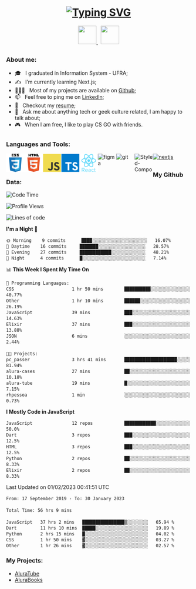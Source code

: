<!-- Header typing -->
<h1 align="center">
<a href="https://git.io/typing-svg"><img src="https://readme-typing-svg.demolab.com?font=Unbounded+&size=28&duration=3500&color=F7973A&center=true&vCenter=true&multiline=true&repeat=false&width=435&height=120&lines=Hi+There+%F0%9F%91%8B;I'm+Rafael+Henrique.;Nice+to+meet+you!" alt="Typing SVG" /></a>
</h1>
<!-- Social media and Contact  -->
<div align="center">
<a href = "mailto:rhpessoa29@gmail.com"><img  width="50" height="50" src="https://user-images.githubusercontent.com/42783697/214699405-1f3318d6-28e6-47e7-99d4-0da08c43d526.png" target="_blank">
</a>
&nbsp;
<a href="https://www.linkedin.com/in/rhpessoa" target="_blank"><img  width="50" height="50" src="https://user-images.githubusercontent.com/42783697/214698902-69cc6bfc-1060-47dd-bbba-5796b9256fdb.png" target="_blank"></a> 
</div>
</a>


## <!-- About me -->

### About me:

- :mortar_board: &nbsp; I graduated in Information System - UFRA; 
- :writing_hand: &nbsp; I’m currently learning Next.js; 
- 👨🏻‍💻 &nbsp; Most of my projects are available on [Github](https://github.com/rhpessoa?tab=repositories);
- 📫 &nbsp; Feel free to ping me on [LinkedIn](https://www.linkedin.com/in/rhpessoa/);
- 📝 &nbsp; Checkout my [resume](https://github.com/rhpessoa/rhpessoa/files/10530693/RafaelHenriqueCV.pdf);
- 💬 &nbsp; Ask me about anything tech or geek culture related, I am happy to talk about;
- :video_game: &nbsp; When I am free, I like to play CS GO with friends.


## <!-- Languages and Tools -->

### Languages and Tools: 
<p align="left">
<a href="https://www.w3schools.com/css/" target="_blank" rel="noreferrer">
<img align="left" src="https://raw.githubusercontent.com/devicons/devicon/master/icons/css3/css3-original-wordmark.svg" alt="css3" width="50" height="50"/>
</a>
<a href="https://www.w3.org/html/" target="_blank" rel="noreferrer"> <img  align="left" src="https://raw.githubusercontent.com/devicons/devicon/master/icons/html5/html5-original-wordmark.svg" alt="html5" width="50" height="50"/>
</a>
<a href="https://developer.mozilla.org/en-US/docs/Web/JavaScript" target="_blank" rel="noreferrer"> <img align="left" src="https://raw.githubusercontent.com/devicons/devicon/master/icons/javascript/javascript-original.svg" alt="javascript" width="50" height="50"/>
</a>
<a href="https://www.typescriptlang.org/" target="_blank" rel="noreferrer"> <img  align="left" src="https://raw.githubusercontent.com/devicons/devicon/master/icons/typescript/typescript-original.svg" alt="typescript" width="50" height="50"/> 
</a>
<a href="https://reactjs.org/" target="_blank" rel="noreferrer"> <img align="left" src="https://raw.githubusercontent.com/devicons/devicon/master/icons/react/react-original-wordmark.svg" alt="react" width="50" height="50"/>
</a>
<a href="https://nextjs.org/" target="_blank" rel="noreferrer"> <img src="https://user-images.githubusercontent.com/42783697/214694586-dcf53f4d-2975-4522-b3c3-bca277db1695.png" alt="nextjs" width="50" height="50"/> 
</a> 
<a href="https://www.figma.com/" target="_blank" rel="noreferrer"> <img align="left" src="https://www.vectorlogo.zone/logos/figma/figma-icon.svg" alt="figma" width="50" height="50"/>
</a>
<a href="https://git-scm.com/" target="_blank" rel="noreferrer"> <img align="left" src="https://www.vectorlogo.zone/logos/git-scm/git-scm-icon.svg" alt="git" width="50" height="50"/>
</a>
<a href="https://styled-components.com/" target="_blank" rel="noreferrer"> <img align="left" src="https://user-images.githubusercontent.com/42783697/214711180-51e29433-171a-4079-9ac2-b80122beba2a.png" alt="Styled-Components" width="50" height="50"/>


</a>
</p>

##

<!-- Status -->
### My Github Data:
<!--START_SECTION:waka-->
![Code Time](http://img.shields.io/badge/Code%20Time-56%20hrs%209%20mins-blue)

![Profile Views](http://img.shields.io/badge/Profile%20Views-107-blue)

![Lines of code](https://img.shields.io/badge/From%20Hello%20World%20I%27ve%20Written-39%20Thousand%20lines%20of%20code-blue)

**I'm a Night 🦉** 

```text
🌞 Morning    9 commits      ████░░░░░░░░░░░░░░░░░░░░░   16.07% 
🌆 Daytime    16 commits     ███████░░░░░░░░░░░░░░░░░░   28.57% 
🌃 Evening    27 commits     ████████████░░░░░░░░░░░░░   48.21% 
🌙 Night      4 commits      █░░░░░░░░░░░░░░░░░░░░░░░░   7.14%

```


📊 **This Week I Spent My Time On** 

```text
💬 Programming Languages: 
CSS                      1 hr 50 mins        ██████████░░░░░░░░░░░░░░░   40.77% 
Other                    1 hr 10 mins        ██████░░░░░░░░░░░░░░░░░░░   26.19% 
JavaScript               39 mins             ███░░░░░░░░░░░░░░░░░░░░░░   14.63% 
Elixir                   37 mins             ███░░░░░░░░░░░░░░░░░░░░░░   13.88% 
JSON                     6 mins              ░░░░░░░░░░░░░░░░░░░░░░░░░   2.44%

🐱‍💻 Projects: 
pc_passer                3 hrs 41 mins       ████████████████████░░░░░   81.94% 
alura-cases              27 mins             ██░░░░░░░░░░░░░░░░░░░░░░░   10.18% 
alura-tube               19 mins             █░░░░░░░░░░░░░░░░░░░░░░░░   7.15% 
rhpessoa                 1 min               ░░░░░░░░░░░░░░░░░░░░░░░░░   0.73%

```

**I Mostly Code in JavaScript** 

```text
JavaScript               12 repos            ████████████░░░░░░░░░░░░░   50.0% 
Dart                     3 repos             ███░░░░░░░░░░░░░░░░░░░░░░   12.5% 
HTML                     3 repos             ███░░░░░░░░░░░░░░░░░░░░░░   12.5% 
Python                   2 repos             ██░░░░░░░░░░░░░░░░░░░░░░░   8.33% 
Elixir                   2 repos             ██░░░░░░░░░░░░░░░░░░░░░░░   8.33%

```



 Last Updated on 01/02/2023 00:41:51 UTC
<!--END_SECTION:waka-->
<!--START_SECTION:waka-simple-->

```text
From: 17 September 2019 - To: 30 January 2023

Total Time: 56 hrs 9 mins

JavaScript   37 hrs 2 mins   ████████████████▒░░░░░░░░   65.94 %
Dart         11 hrs 10 mins  █████░░░░░░░░░░░░░░░░░░░░   19.89 %
Python       2 hrs 15 mins   █░░░░░░░░░░░░░░░░░░░░░░░░   04.02 %
CSS          1 hr 50 mins    ▓░░░░░░░░░░░░░░░░░░░░░░░░   03.27 %
Other        1 hr 26 mins    ▓░░░░░░░░░░░░░░░░░░░░░░░░   02.57 %
```

<!--END_SECTION:waka-simple-->

###  My Projects:

- [AluraTube](https://github.com/rhpessoa/aluratube)
- [AluraBooks](https://github.com/rhpessoa/alurabooks)






